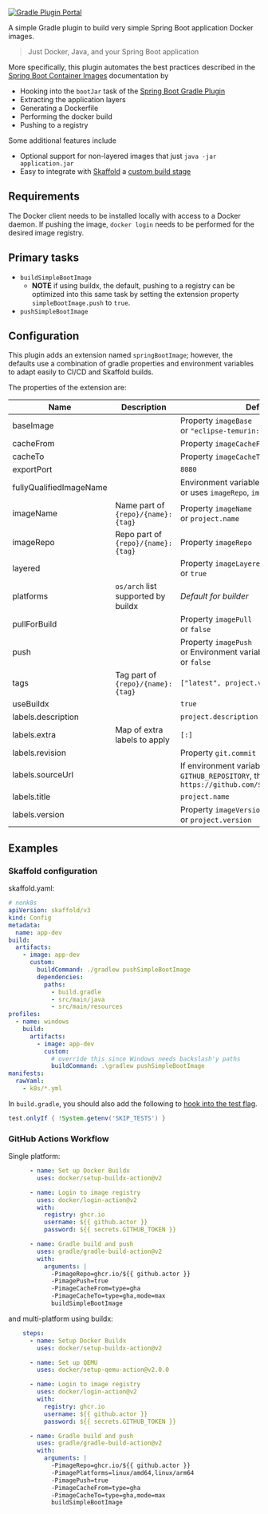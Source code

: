 [![Gradle Plugin Portal](https://img.shields.io/gradle-plugin-portal/v/io.github.itzg.simple-boot-image)](https://plugins.gradle.org/plugin/io.github.itzg.simple-boot-image)

A simple Gradle plugin to build very simple Spring Boot application Docker images.

> Just Docker, Java, and your Spring Boot application

More specifically, this plugin automates the best practices described in the [Spring Boot Container Images](https://docs.spring.io/spring-boot/docs/current/reference/html/container-images.html) documentation by
- Hooking into the `bootJar` task of the [Spring Boot Gradle Plugin](https://docs.spring.io/spring-boot/docs/current/reference/html/build-tool-plugins.html#build-tool-plugins.gradle)
- Extracting the application layers
- Generating a Dockerfile
- Performing the docker build
- Pushing to a registry

Some additional features include
- Optional support for non-layered images that just `java -jar application.jar`
- Easy to integrate with [Skaffold](https://skaffold.dev/) a [custom build stage](https://skaffold.dev/docs/pipeline-stages/builders/custom/)

## Requirements

The Docker client needs to be installed locally with access to a Docker daemon. If pushing the image, `docker login` needs to be performed for the desired image registry.

## Primary tasks

- `buildSimpleBootImage`
  - **NOTE** if using buildx, the default, pushing to a registry can be optimized into this same task by setting the extension property `simpleBootImage.push` to `true`.
- `pushSimpleBootImage`

## Configuration

This plugin adds an extension named `springBootImage`; however, the defaults use a combination of gradle properties and environment variables to adapt easily to CI/CD and Skaffold builds.

The properties of the extension are:

| Name                    | Description                        | Default                                                                                     |
|-------------------------|------------------------------------|---------------------------------------------------------------------------------------------|
| baseImage               |                                    | Property `imageBase`<br/>or `"eclipse-temurin:17"`                                          |
| cacheFrom               |                                    | Property `imageCacheFrom`                                                                   |
| cacheTo                 |                                    | Property `imageCacheTo`                                                                     |
| exportPort              |                                    | `8080`                                                                                      |
| fullyQualifiedImageName |                                    | Environment variable `IMAGE`<br/>or uses `imageRepo`, `imageName`, and `tags`               |
| imageName               | Name part of `{repo}/{name}:{tag}` | Property `imageName`<br/>or `project.name`                                                  |
| imageRepo               | Repo part of `{repo}/{name}:{tag}` | Property `imageRepo`                                                                        |
| layered                 |                                    | Property `imageLayered`<br/>or `true`                                                       |
| platforms               | `os/arch` list supported by buildx | _Default for builder_                                                                       |
| pullForBuild            |                                    | Property `imagePull`<br/>or `false`                                                         |
| push                    |                                    | Property `imagePush`<br/>or Environment variable `PUSH_IMAGE`<br/>or `false`                |
| tags                    | Tag part of `{repo}/{name}:{tag}`  | `["latest", project.version]`                                                               |
| useBuildx               |                                    | `true`                                                                                      |
| labels.description      |                                    | `project.description`                                                                       |
| labels.extra            | Map of extra labels to apply       | `[:]`                                                                                       |
| labels.revision         |                                    | Property `git.commit`                                                                       |
| labels.sourceUrl        |                                    | If environment variable `GITHUB_REPOSITORY`, then `https://github.com/${GITHUB_REPOSITORY}` |
| labels.title            |                                    | `project.name`                                                                              |
| labels.version          |                                    | Property `imageVersion`<br/>or `project.version`                                            |

## Examples

### Skaffold configuration

skaffold.yaml:
```yaml
# nonk8s
apiVersion: skaffold/v3
kind: Config
metadata:
  name: app-dev
build:
  artifacts:
    - image: app-dev
      custom:
        buildCommand: ./gradlew pushSimpleBootImage
        dependencies:
          paths:
            - build.gradle
            - src/main/java
            - src/main/resources
profiles:
  - name: windows
    build:
      artifacts:
        - image: app-dev
          custom:
            # override this since Windows needs backslash'y paths
            buildCommand: .\gradlew pushSimpleBootImage
manifests:
  rawYaml:
    - k8s/*.yml
```

In `build.gradle`, you should also add the following to [hook into the test flag](https://skaffold.dev/docs/pipeline-stages/builders/custom/).

```groovy
test.onlyIf { !System.getenv('SKIP_TESTS') }
```

### GitHub Actions Workflow

Single platform:
```yaml
      - name: Set up Docker Buildx
        uses: docker/setup-buildx-action@v2

      - name: Login to image registry
        uses: docker/login-action@v2
        with:
          registry: ghcr.io
          username: ${{ github.actor }}
          password: ${{ secrets.GITHUB_TOKEN }}

      - name: Gradle build and push
        uses: gradle/gradle-build-action@v2
        with:
          arguments: |
            -PimageRepo=ghcr.io/${{ github.actor }}
            -PimagePush=true 
            -PimageCacheFrom=type=gha
            -PimageCacheTo=type=gha,mode=max
            buildSimpleBootImage
```

and multi-platform using buildx:
```yaml
    steps:
      - name: Setup Docker Buildx
        uses: docker/setup-buildx-action@v2

      - name: Set up QEMU
        uses: docker/setup-qemu-action@v2.0.0

      - name: Login to image registry
        uses: docker/login-action@v2
        with:
          registry: ghcr.io
          username: ${{ github.actor }}
          password: ${{ secrets.GITHUB_TOKEN }}

      - name: Gradle build and push
        uses: gradle/gradle-build-action@v2
        with:
          arguments: |
            -PimageRepo=ghcr.io/${{ github.actor }}
            -PimagePlatforms=linux/amd64,linux/arm64
            -PimagePush=true 
            -PimageCacheFrom=type=gha
            -PimageCacheTo=type=gha,mode=max
            buildSimpleBootImage

```